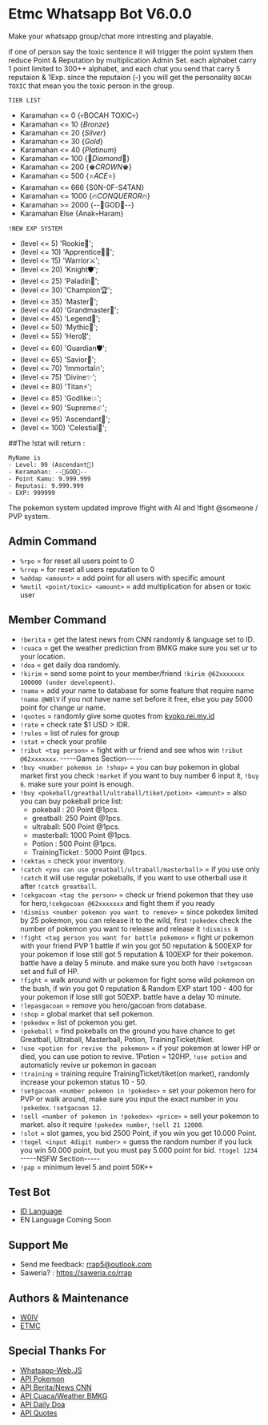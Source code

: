 
# Etmc Whatsapp Bot V6.0.0

Make your whatsapp group/chat more intresting and playable.

if one of person say the toxic sentence it will trigger the point system then reduce Point & Reputation by multiplication Admin Set. each alphabet carry 1 point limited to 300++ alphabet, and each chat you send that carry 5 reputaion & 1Exp. since the reputaion (-) you will get the personality `BOCAH TOXIC` that mean you the toxic person in the group.

`TIER LIST`
- Karamahan <= 0 {💀BOCAH TOXIC💀}
- Karamahan <= 10 {_Bronze_}
- Karamahan <= 20 {_Silver_}
- Karamahan <= 30 {_Gold_}
- Karamahan <= 40 {_Platinum_}
- Karamahan <= 100 {💎_Diamond_💎}
- Karamahan <= 200 {♚_CROWN_♚}
- Karamahan <= 500 {⭐_ACE_⭐}
- Karamahan <= 666 {S0N-0F-S4TAN}
- Karamahan <= 1000 {🔥_CONQUEROR_🔥}
- Karamahan >= 2000 {--👑GOD👑--}
- Karamahan Else {Anak💀Haram}


`!NEW EXP SYSTEM`
- (level <= 5)  'Rookie🧑';
- (level <= 10)  'Apprentice👨‍🎓';
- (level <= 15) 'Warrior⚔️';
- (level <= 20) 'Knight🛡️';
- (level <= 25) 'Paladin🏅';
- (level <= 30) 'Champion🏆';
- (level <= 35) 'Master👑';
- (level <= 40) 'Grandmaster🌟';
- (level <= 45) 'Legend💫';
- (level <= 50) 'Mythic🚀';
- (level <= 55) 'Hero🎖️';
- (level <= 60) 'Guardian🛡️';
- (level <= 65) 'Savior👼';
- (level <= 70) 'Immortal🔥';
- (level <= 75) 'Divine✨';
- (level <= 80) 'Titan⚡';
- (level <= 85) 'Godlike💥';
- (level <= 90) 'Supreme☄️';
- (level <= 95) 'Ascendant💎';
- (level <= 100) 'Celestial🚀';

##The !stat will return :

    MyName is
    - Level: 99 (Ascendant💎)
    - Keramahan: --👑GOD👑--
    - Point Kamu: 9.999.999
    - Reputasi: 9.999.999
    - EXP: 999999


The pokemon system updated improve !fight with AI and !fight @someone / PVP system.

## Admin Command
- `%rpo` = for reset all users point to 0
- `%rrep` = for reset all users reputation to 0
- `%addap <amount>` = add point for all users with specific amount
- `%mutil <point/toxic> <amount>` = add multiplication for absen or toxic user


## Member Command

- `!berita` = get the latest news from CNN randomly & language set to ID.
- `!cuaca` = get the weather prediction from BMKG make sure you set ur to your location.
- `!doa` = get daily doa randomly.  
- `!kirim` <Tag person> <amount> = send some point to your member/friend `!kirim @62xxxxxxx 100000 (under development)`.
- `!nama` <change name or input new name> = add your name to database for some feature that require name `!nama @W0lV` if you not have name set before it free, else you pay 5000 point for change ur name.
- `!quotes` = randomly give some quotes from [kyoko.rei.my.id](https://kyoko.rei.my.id/api/quotes.php)
- `!rate` = check rate $1 USD > IDR.
- `!rules` = list of rules for group
- `!stat` = check your profile
- `!ribut <tag person>` = fight with ur friend and see whos win `!ribut @62xxxxxxx`.
-----Games Section-----
- `!buy <number pokemon in !shop>` = you can buy pokemon in global market first you check `!market` if you want to buy number 6 input it, `!buy 6`. make sure your point is enough.
- `!buy <pokeball/greatball/ultraball/tiket/potion> <amount>` = also you can buy pokeball price list:
    - pokeball : 20 Point @1pcs.
    - greatball: 250 Point @1pcs.
    - ultraball: 500 Point @1pcs.
    - masterball: 1000 Point @1pcs.
    - Potion    : 500 Point @1pcs.
    - TrainingTicket : 5000 Point @1pcs.
- `!cektas` = check your inventory.
- `!catch <you can use greatball/ultraball/masterball>` = if you use only `!catch` it will use regular pokeballs, if you want to use otherball use it after `!catch greatball`.
- `!cekgacoan <tag the person>` = check ur friend pokemon that they use for hero,`!cekgacoan @62xxxxxxx` and fight them if you ready
- `!dismiss <number pokemon you want to remove>` = since pokedex limited by 25 pokemon, you can release it to the wild, first `!pokedex` check the number of pokemon you want to release and release it `!dismiss 8`
- `!fight <tag person you want for battle pokemon>` = fight ur pokemon with your friend PVP 1 battle if win you got 50 reputation & 500EXP for your pokemon if lose still got 5 reputation & 100EXP for their pokemon. battle have a delay 5 minute. and make sure you both have `!setgacoan` set and full of HP.
- `!fight` = walk around with ur pokemon for fight some wild pokemon on the bush, if win you got 0 reputation & Random EXP start 100 - 400 for your pokemon if lose still got 50EXP. battle have a delay 10 minute.
- `!lepasgacoan` = remove you hero/gacoan from database.
- `!shop` = global market that sell pokemon.
- `!pokedex` = list of pokemon you get.
- `!pokeball` = find pokeballs on the ground you have chance to get Greatball, Ultraball, Masterball, Potion, TrainingTicket/tiket.
- `!use <potion for revive the pokemon>` = if your pokemon at lower HP or died, you can use potion to revive. 1Potion = 120HP, `!use potion` and automaticly revive ur pokemon in gacoan
- `!training` = training require TrainingTicket/tiket(on market), randomly increase your pokemon status 10 - 50.
- `!setgacoan <number pokemon in !pokedex>` = set your pokemon hero for PVP or walk around, make sure you input the exact number in you `!pokedex`. `!setgacoan 12`.
- `!sell <number of pokemon in !pokedex> <price>` = sell your pokemon to market. also it require `!pokedex number`, `!sell 21 12000`.
- `!slot` = slot games, you bid 2500 Point, if you win you get 10.000 Point.
- `!togel <input 4digit number>` = guess the random number if you luck you win 50.000 point, but you must pay 5.000 point for bid. `!togel 1234`
-----NSFW Section-----
- `!pap` = minimum level 5 and point 50K++

## Test Bot
- [ID Language](https://wa.me/6287747140414)
- EN Language Coming Soon

## Support Me

- Send me feedback:  rrap5@outlook.com
- Saweria? : https://saweria.co/rrap


## Authors & Maintenance

- [W0lV](https://www.github.com/mbieeh5)
- [ETMC](https://saweria.co/rrap)

## Special Thanks For 

 - [Whatsapp-Web.JS](https://github.com/pedroslopez/whatsapp-web.js)
 - [API Pokemon](https://pokeapi.co)
 - [API Berita/News CNN](https://api-berita-indonesia.vercel.app/cnn/terbaru/)
 - [API Cuaca/Weather BMKG](https://ibnux.github.io/BMKG-importer/cuaca/5002227.json)
 - [API Daily Doa](https://doa-doa-api-ahmadramadhan.fly.dev/api)
 - [API Quotes](https://kyoko.rei.my.id/api/quotes.php)


